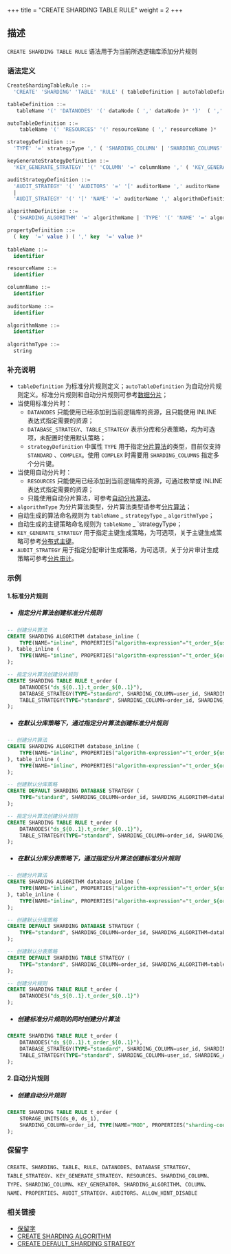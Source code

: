 +++
title = "CREATE SHARDING TABLE RULE"
weight = 2
+++

## 描述

`CREATE SHARDING TABLE RULE` 语法用于为当前所选逻辑库添加分片规则

### 语法定义

```sql
CreateShardingTableRule ::=
  'CREATE' 'SHARDING' 'TABLE' 'RULE' ( tableDefinition | autoTableDefinition ) ( ',' ( tableDefinition | autoTableDefinition ) )*

tableDefinition ::= 
   tableName '(' 'DATANODES' '(' dataNode ( ',' dataNode )* ')'  ( ',' 'DATABASE_STRATEGY' '(' strategyDefinition ')' )?  ( ',' 'TABLE_STRATEGY' '(' strategyDefinition ')' )?  ( ',' 'KEY_GENERATE_STRATEGY' '(' keyGenerateStrategyDefinition ')' )? ( ',' 'AUDIT_STRATEGY' '(' auditStrategyDefinition ')' )? ')'

autoTableDefinition ::=
    tableName '(' 'RESOURCES' '(' resourceName ( ',' resourceName )*  ')' ',' 'SHARDING_COLUMN' '=' columnName ',' algorithmDefinition ( ',' 'KEY_GENERATE_STRATEGY' '(' keyGenerateStrategyDefinition ')' )? ( ',' 'AUDIT_STRATEGY' '(' auditStrategyDefinition ')' )? ')'

strategyDefinition ::=
  'TYPE' '=' strategyType ',' ( 'SHARDING_COLUMN' | 'SHARDING_COLUMNS' ) '=' columnName ',' algorithmDefinition

keyGenerateStrategyDefinition ::= 
  'KEY_GENERATE_STRATEGY' '(' 'COLUMN' '=' columnName ',' ( 'KEY_GENERATOR' '=' algorihtmName | algorithmDefinition ) ')' 

auditStrategyDefinition ::= 
  'AUDIT_STRATEGY' '(' 'AUDITORS' '=' '[' auditorName ',' auditorName ']' ',' 'ALLOW_HINT_DISABLE' '=' 'TRUE | FALSE' ')'
  |
  'AUDIT_STRATEGY' '(' '[' 'NAME' '=' auditorName ',' algorithmDefinition ']' ',' '[' 'NAME' '=' auditorName ',' algorithmDefinition ']' ')'

algorithmDefinition ::=
  ('SHARDING_ALGORITHM' '=' algorithmName | 'TYPE' '(' 'NAME' '=' algorithmType ( ',' 'PROPERTIES'  '(' propertyDefinition  ')' )?')'  )

propertyDefinition ::=
  ( key  '=' value ) ( ',' key  '=' value )* 
    
tableName ::=
  identifier

resourceName ::=
  identifier

columnName ::=
  identifier
    
auditorName ::=
  identifier

algorithmName ::=
  identifier
    
algorithmType ::=
  string
```

### 补充说明

- `tableDefinition` 为标准分片规则定义；`autoTableDefinition`
  为自动分片规则定义。标准分片规则和自动分片规则可参考[数据分片](/cn/user-manual/shardingsphere-jdbc/yaml-config/rules/sharding/)；
- 当使用标准分片时：
    - `DATANODES` 只能使用已经添加到当前逻辑库的资源，且只能使用 INLINE 表达式指定需要的资源；
    - `DATABASE_STRATEGY`、`TABLE_STRATEGY` 表示分库和分表策略，均为可选项，未配置时使用默认策略；
    - `strategyDefinition` 中属性 `TYPE` 用于指定[分片算法](/cn/features/sharding/concept/sharding/#自定义分片算法)的类型，目前仅支持 `STANDARD`
      、`COMPLEX`。使用 `COMPLEX` 时需要用 `SHARDING_COLUMNS` 指定多个分片键。
- 当使用自动分片时：
    - `RESOURCES` 只能使用已经添加到当前逻辑库的资源，可通过枚举或 INLINE 表达式指定需要的资源；
    - 只能使用自动分片算法，可参考[自动分片算法](/cn/user-manual/common-config/builtin-algorithm/sharding/#自动分片算法)。
- `algorithmType` 为分片算法类型，分片算法类型请参考[分片算法](/cn/user-manual/common-config/builtin-algorithm/sharding/)；
- 自动生成的算法命名规则为  `tableName` _ `strategyType` _ `algorithmType`；
- 自动生成的主键策略命名规则为 `tableName` _ `strategyType；
- `KEY_GENERATE_STRATEGY`
  用于指定主键生成策略，为可选项，关于主键生成策略可参考[分布式主键](/cn/user-manual/common-config/builtin-algorithm/keygen/)。
- `AUDIT_STRATEGY`
  用于指定分配审计生成策略，为可选项，关于分片审计生成策略可参考[分片审计](/cn/user-manual/common-config/builtin-algorithm/audit/)。

### 示例

#### 1.标准分片规则

- ##### 指定分片算法创建标准分片规则

```sql
-- 创建分片算法
CREATE SHARDING ALGORITHM database_inline (
    TYPE(NAME="inline", PROPERTIES("algorithm-expression"="t_order_${user_id % 2}"))
), table_inline (
    TYPE(NAME="inline", PROPERTIES("algorithm-expression"="t_order_${order_id % 2}"))
); 

-- 指定分片算法创建分片规则
CREATE SHARDING TABLE RULE t_order (
    DATANODES("ds_${0..1}.t_order_${0..1}"),
    DATABASE_STRATEGY(TYPE="standard", SHARDING_COLUMN=user_id, SHARDING_ALGORITHM=database_inline),
    TABLE_STRATEGY(TYPE="standard", SHARDING_COLUMN=order_id, SHARDING_ALGORITHM=table_inline)
);
```

- ##### 在默认分库策略下，通过指定分片算法创建标准分片规则

```sql
-- 创建分片算法
CREATE SHARDING ALGORITHM database_inline (
    TYPE(NAME="inline", PROPERTIES("algorithm-expression"="t_order_${user_id % 2}"))
), table_inline (
    TYPE(NAME="inline", PROPERTIES("algorithm-expression"="t_order_${order_id % 2}"))
); 

-- 创建默认分库策略
CREATE DEFAULT SHARDING DATABASE STRATEGY (
    TYPE="standard", SHARDING_COLUMN=order_id, SHARDING_ALGORITHM=database_inline
);

-- 指定分片算法创建分片规则
CREATE SHARDING TABLE RULE t_order (
    DATANODES("ds_${0..1}.t_order_${0..1}"),
    TABLE_STRATEGY(TYPE="standard", SHARDING_COLUMN=order_id, SHARDING_ALGORITHM=table_inline)
);
```

- ##### 在默认分库分表策略下，通过指定分片算法创建标准分片规则

```sql
-- 创建分片算法
CREATE SHARDING ALGORITHM database_inline (
    TYPE(NAME="inline", PROPERTIES("algorithm-expression"="t_order_${user_id % 2}"))
), table_inline (
    TYPE(NAME="inline", PROPERTIES("algorithm-expression"="t_order_${order_id % 2}"))
); 

-- 创建默认分库策略
CREATE DEFAULT SHARDING DATABASE STRATEGY (
    TYPE="standard", SHARDING_COLUMN=order_id, SHARDING_ALGORITHM=database_inline
);

-- 创建默认分表策略
CREATE DEFAULT SHARDING TABLE STRATEGY (
    TYPE="standard", SHARDING_COLUMN=order_id, SHARDING_ALGORITHM=table_inline
);

-- 创建分片规则
CREATE SHARDING TABLE RULE t_order (
    DATANODES("ds_${0..1}.t_order_${0..1}")
);
```

- ##### 创建标准分片规则的同时创建分片算法

```sql
CREATE SHARDING TABLE RULE t_order (
    DATANODES("ds_${0..1}.t_order_${0..1}"),
    DATABASE_STRATEGY(TYPE="standard", SHARDING_COLUMN=user_id, SHARDING_ALGORITHM(TYPE(NAME="inline", PROPERTIES("algorithm-expression"="ds_${user_id % 2}")))),
    TABLE_STRATEGY(TYPE="standard", SHARDING_COLUMN=user_id, SHARDING_ALGORITHM(TYPE(NAME="inline", PROPERTIES("algorithm-expression"="ds_${order_id % 2}"))))
);
```

#### 2.自动分片规则

- ##### 创建自动分片规则

```sql
CREATE SHARDING TABLE RULE t_order (
    STORAGE_UNITS(ds_0, ds_1),
    SHARDING_COLUMN=order_id, TYPE(NAME="MOD", PROPERTIES("sharding-count"="4"))
);
```

### 保留字

`CREATE`、`SHARDING`、`TABLE`、`RULE`、`DATANODES`、`DATABASE_STRATEGY`、`TABLE_STRATEGY`、`KEY_GENERATE_STRATEGY`、`RESOURCES`、`SHARDING_COLUMN`、`TYPE`、`SHARDING_COLUMN`、`KEY_GENERATOR`、`SHARDING_ALGORITHM`、`COLUMN`、`NAME`、`PROPERTIES`、`AUDIT_STRATEGY`、`AUDITORS`、`ALLOW_HINT_DISABLE`

### 相关链接

- [保留字](/cn/reference/distsql/syntax/reserved-word/)
- [CREATE SHARDING ALGORITHM](/cn/reference/distsql/syntax/rdl/rule-definition/create-sharding-algorithm/)
- [CREATE DEFAULT_SHARDING STRATEGY](/cn/reference/distsql/syntax/rdl/rule-definition/create-default-sharding-strategy/)
